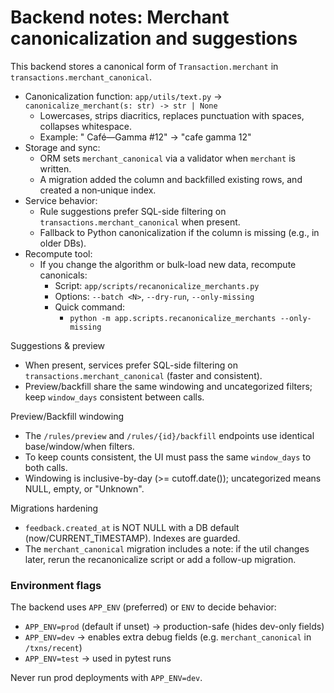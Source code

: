 # Backend notes: Merchant canonicalization and suggestions

This backend stores a canonical form of `Transaction.merchant` in `transactions.merchant_canonical`.

- Canonicalization function: `app/utils/text.py` → `canonicalize_merchant(s: str) -> str | None`
  - Lowercases, strips diacritics, replaces punctuation with spaces, collapses whitespace.
  - Example: "  Café—Gamma  #12" → "cafe gamma 12"
- Storage and sync:
  - ORM sets `merchant_canonical` via a validator when `merchant` is written.
  - A migration added the column and backfilled existing rows, and created a non‑unique index.
- Service behavior:
  - Rule suggestions prefer SQL-side filtering on `transactions.merchant_canonical` when present.
  - Fallback to Python canonicalization if the column is missing (e.g., in older DBs).
- Recompute tool:
  - If you change the algorithm or bulk-load new data, recompute canonicals:
    - Script: `app/scripts/recanonicalize_merchants.py`
    - Options: `--batch <N>`, `--dry-run`, `--only-missing`
    - Quick command:
      - `python -m app.scripts.recanonicalize_merchants --only-missing`

Suggestions & preview
- When present, services prefer SQL-side filtering on `transactions.merchant_canonical` (faster and consistent).
- Preview/backfill share the same windowing and uncategorized filters; keep `window_days` consistent between calls.

Preview/Backfill windowing
- The `/rules/preview` and `/rules/{id}/backfill` endpoints use identical base/window/when filters.
- To keep counts consistent, the UI must pass the same `window_days` to both calls.
- Windowing is inclusive-by-day (>= cutoff.date()); uncategorized means NULL, empty, or "Unknown".

Migrations hardening
- `feedback.created_at` is NOT NULL with a DB default (now/CURRENT_TIMESTAMP). Indexes are guarded.
- The `merchant_canonical` migration includes a note: if the util changes later, rerun the recanonicalize script or add a follow-up migration.

### Environment flags

The backend uses `APP_ENV` (preferred) or `ENV` to decide behavior:

- `APP_ENV=prod` (default if unset) → production-safe (hides dev-only fields)
- `APP_ENV=dev` → enables extra debug fields (e.g. `merchant_canonical` in `/txns/recent`)
- `APP_ENV=test` → used in pytest runs

Never run prod deployments with `APP_ENV=dev`.
